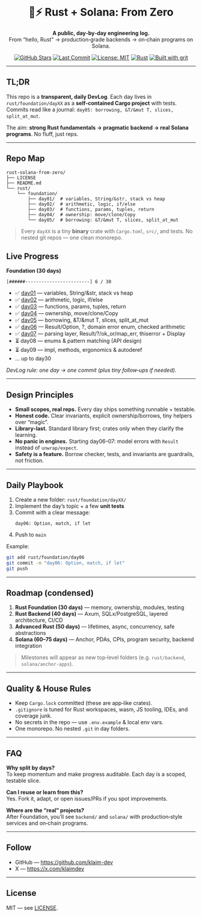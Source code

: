<div align="center">
  
# 🦀⚡ Rust + Solana: From Zero  
**A public, day‑by‑day engineering log.**  
From “hello, Rust” → production‑grade backends → on‑chain programs on Solana.

[![GitHub Stars](https://img.shields.io/github/stars/klaim-dev/rust-solana-from-zero?style=flat&color=ffd166)](https://github.com/klaim-dev/rust-solana-from-zero/stargazers)
[![Last Commit](https://img.shields.io/github/last-commit/klaim-dev/rust-solana-from-zero?color=06d6a0)](https://github.com/klaim-dev/rust-solana-from-zero/commits/main)
[![License: MIT](https://img.shields.io/badge/License-MIT-blue.svg)](/LICENSE)
[![Rust](https://img.shields.io/badge/rust-stable-orange)](https://www.rust-lang.org/)
[![Built with grit](https://img.shields.io/badge/built%20with-grit-8a2be2)](#)

</div>

---

## TL;DR
This repo is a **transparent, daily DevLog**. Each day lives in `rust/foundation/dayXX` as a **self‑contained Cargo project** with tests.  
Commits read like a journal: `day05: borrowing, &T/&mut T, slices, split_at_mut`.

The aim: **strong Rust fundamentals → pragmatic backend → real Solana programs**. No fluff, just reps.

---

## Repo Map

```
rust-solana-from-zero/
├── LICENSE
├── README.md
└── rust/
    └── foundation/
        ├── day01/  # variables, String/&str, stack vs heap
        ├── day02/  # arithmetic, logic, if/else
        ├── day03/  # functions, params, tuples, return
        ├── day04/  # ownership: move/clone/Copy
        └── day05/  # borrowing: &T/&mut T, slices, split_at_mut
```

> Every `dayXX` is a tiny **binary** crate with `Cargo.toml`, `src/`, and tests. No nested git repos — one clean monorepo.

## Live Progress

**Foundation (30 days)**  
```
[######------------------------] 6 / 30
```
- ✅ [day01](rust/foundation/day01) — variables, String/&str, stack vs heap  
- ✅ [day02](rust/foundation/day02) — arithmetic, logic, if/else  
- ✅ [day03](rust/foundation/day03) — functions, params, tuples, return  
- ✅ [day04](rust/foundation/day04) — ownership, move/clone/Copy  
- ✅ [day05](rust/foundation/day05) — borrowing, &T/&mut T, slices, split_at_mut  
- ✅ [day06](rust/foundation/day06) — Result/Option, ?, domain error enum, checked arithmetic  
- ✅ [day07](rust/foundation/day06) — parsing layer, Result/?/ok_or/map_err, thiserror + Display  
- ⏳ day08 — enums & pattern matching (API design)  
- ⏳ day09 — impl, methods, ergonomics & autoderef  
- … up to day30

_DevLog rule: one day → one commit (plus tiny follow‑ups if needed)._

---

## Design Principles

- **Small scopes, real reps.** Every day ships something runnable + testable.  
- **Honest code.** Clear invariants, explicit ownership/borrows, tiny helpers over “magic”.  
- **Library‑last.** Standard library first; crates only when they clarify the learning.  
- **No panic in engines.** Starting day06–07: model errors with `Result` instead of `unwrap/expect`.  
- **Safety is a feature.** Borrow checker, tests, and invariants are guardrails, not friction.

---

## Daily Playbook

1. Create a new folder: `rust/foundation/dayXX/`  
2. Implement the day’s topic + a few **unit tests**  
3. Commit with a clear message:  
   ```
   day06: Option, match, if let
   ```
4. Push to `main`

Example:

```bash
git add rust/foundation/day06
git commit -m "day06: Option, match, if let"
git push
```

---

## Roadmap (condensed)

1) **Rust Foundation (30 days)** — memory, ownership, modules, testing  
2) **Rust Backend (40 days)** — Axum, SQLx/PostgreSQL, layered architecture, CI/CD  
3) **Advanced Rust (50 days)** — lifetimes, async, concurrency, safe abstractions  
4) **Solana (60–75 days)** — Anchor, PDAs, CPIs, program security, backend integration

> Milestones will appear as new top‑level folders (e.g. `rust/backend`, `solana/anchor-apps`).

---

## Quality & House Rules

- Keep `Cargo.lock` committed (these are app‑like crates).  
- `.gitignore` is tuned for Rust workspaces, wasm, JS tooling, IDEs, and coverage junk.  
- No secrets in the repo — use `.env.example` & local env vars.  
- One monorepo. No nested `.git` in day folders.

---

## FAQ

**Why split by days?**  
To keep momentum and make progress auditable. Each day is a scoped, testable slice.

**Can I reuse or learn from this?**  
Yes. Fork it, adapt, or open issues/PRs if you spot improvements.

**Where are the “real” projects?**  
After Foundation, you’ll see `backend/` and `solana/` with production‑style services and on‑chain programs.

---

## Follow

- GitHub — https://github.com/klaim-dev  
- X — https://x.com/klaimdev

---

## License

MIT — see [LICENSE](/LICENSE).
